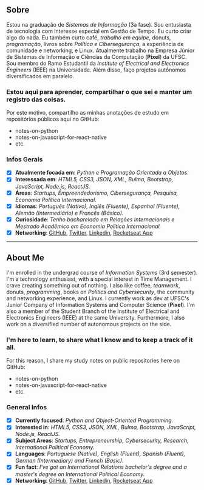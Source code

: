 ## Sobre
Estou na graduação de *Sistemas de Informação* (3a fase). Sou entusiasta de tecnologia com interesse especial em Gestão de Tempo. Eu curto criar algo do nada. Eu também curto café, *trabalho em equipe*, donuts, *programação*, livros sobre *Política e Cibersegurança*, a experiência de comunidade e networking, e Linux. Atualmente trabalho na Empresa Júnior de Sistemas de Informação e Ciências da Computação (**Pixel**) da UFSC. Sou membro do Ramo Estudantil da *Institute of Electrical and Electronics Engineers* (IEEE) na Universidade. Além disso, faço projetos autônomos diversificados em paralelo.

### Estou aqui para aprender, compartilhar o que sei e manter um registro das coisas.
Por este motivo, compartilho as minhas anotações de estudo em repositórios públicos aqui no GitHub:
- notes-on-python
- notes-on-javascript-for-react-native
- etc.

### Infos Gerais

- [x] **Atualmente focada em**: *Python e Programação Orientada a Objetos*.
- [x] **Interessada em**: *HTML5, CSS3, JSON, XML, Bulma, Bootstrap, JavaScript, Node.js, ReactJS.*
- [x] **Áreas**: *Startups, Empreendedorismo, Cibersegurança, Pesquisa, Economia Política Internacional.*
- [x] **Idiomas**: *Português (Nativo), Inglês (Fluente), Espanhol (Fluente), Alemão (Intermediário) e Francês (Básico).*
- [x] **Curiosidade**: *Tenho bacharelado em Relações Internacionais e Mestrado Acadêmico em Economia Política Internacional.*
- [x] **Networking**: [GitHub](https://github.com/barbaracalderon), [Twitter](https://twitter.com/bcalderoni_ti), [Linkedin](https://linkedin.com/in/bcalderoni), [Rocketseat App](https://app.rocketseat.com.br/me/barbara-calderon-00405)
---
## About Me
I'm enrolled in the undergrad course of *Information Systems* (3rd semester). I'm a technology enthusiast, with a special interest in Time Management. I crave creating something out of nothing. I also like coffee, *teamwork*, donuts, *programming*, books on *Politics and Cybersecurity*, the community and networking experience, and Linux. I currently work as dev at UFSC's Junior Company of Information Systems and Computer Science (**Pixel**). I'm also a member of the  Student Branch of the Institute of Electrical and Electronics Engineers (IEEE) at the same University. Furthermore, I also work on a diversified number of autonomous projects on the side.

### I'm here to learn, to share what I know and to keep a track of it all.
For this reason, I share my study notes on public repositories here on GitHub:
- notes-on-python
- notes-on-javascript-for-react-native
- etc.

### General Infos

- [x] **Currently focused**: *Python and Object-Oriented Programming.*
- [x] **Interested in**: *HTML5, CSS3, JSON, XML, Bulma, Bootstrap, JavaScript, Node.js, ReactJS.*
- [x] **Subject Areas**: *Startups, Entrepreneurship, Cybersecurity, Research, International Political Economy.*
- [x] **Languages**: *Portuguese (Native), English (Fluent), Spanish (Fluent), German (Intermediary) and French (Basic).*
- [x] **Fun fact**: *I've got an International Relations bachelor's degree and a master's degree on International Political Economy.*
- [x] **Networking**: [GitHub](https://github.com/barbaracalderon), [Twitter](https://twitter.com/bcalderoni_ti), [Linkedin](https://linkedin.com/in/bcalderoni), [Rocketseat App](https://app.rocketseat.com.br/me/barbara-calderon-00405)
